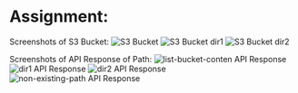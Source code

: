 # Assignment:

Screenshots of S3 Bucket:
![S3 Bucket](https://github.com/user-attachments/assets/73aaf70d-2fae-4da1-8336-d12e354fb407)
![S3 Bucket dir1](https://github.com/user-attachments/assets/7c73dc77-1a9a-4823-af6e-14c9eddc9f7c)
![S3 Bucket dir2](https://github.com/user-attachments/assets/76ca46ec-1d7a-414f-b4bf-997a07dcbd4c)

Screenshots of API Response of Path:
![list-bucket-conten API Response](https://github.com/user-attachments/assets/d938b13b-ebf1-481e-852e-ec3f7f46efce)
![dir1 API Response](https://github.com/user-attachments/assets/8c597216-03af-4e2e-bbe3-1448cd2b3e82)
![dir2 API Response](https://github.com/user-attachments/assets/8313c016-8910-4e83-a6f7-06e5bdf3b864)
![non-existing-path API Response](https://github.com/user-attachments/assets/687f53bc-2e91-4a0a-9a5c-b956f8d8dc76)

